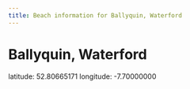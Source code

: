 ```yaml
---
title: Beach information for Ballyquin, Waterford
---
```

# Ballyquin, Waterford 

<div class="location-info">latitude: 52.80665171 longitude: -7.70000000</div>
<div></div>